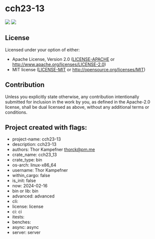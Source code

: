 # cch23-13
![](https://img.shields.io/badge/made_by_cryptograthor-black?style=flat&logo=undertale&logoColor=hotpink)
![](https://github.com/thor314/cch23-13/actions/workflows/ci.yml/badge.svg)
<!-- [![crates.io](https://img.shields.io/crates/v/cch23-13.svg)](https://crates.io/crates/cch23-13) -->
<!-- [![Documentation](https://docs.rs/cch23-13/badge.svg)](https://docs.rs/cch23-13) -->
## License
Licensed under your option of either:
- Apache License, Version 2.0 ([LICENSE-APACHE](LICENSE-APACHE) or http://www.apache.org/licenses/LICENSE-2.0)
- MIT license ([LICENSE-MIT](LICENSE-MIT) or http://opensource.org/licenses/MIT)

## Contribution
Unless you explicitly state otherwise, any contribution intentionally submitted
for inclusion in the work by you, as defined in the Apache-2.0 license, shall be
dual licensed as above, without any additional terms or conditions.
## Project created with flags:
- project-name: cch23-13
- description:  cch23-13
- authors:      Thor Kampefner <thorck@pm.me>
- crate_name:   cch23_13
- crate_type:   bin
- os-arch:      linux-x86_64
- username:     Thor Kampefner
- within_cargo: false
- is_init:      false
- now:          2024-02-16
- bin or lib:   bin 
- advanced:     advanced 
- cli:         
- license:      license 
- ci:           ci 
- itests:      
- benches:     
- async:        async 
- server:       server 
